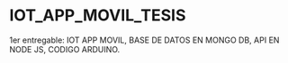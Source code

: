 # IOT_APP_MOVIL_TESIS
1er entregable: IOT APP MOVIL, BASE DE DATOS EN MONGO DB, API EN NODE JS, CODIGO ARDUINO.
